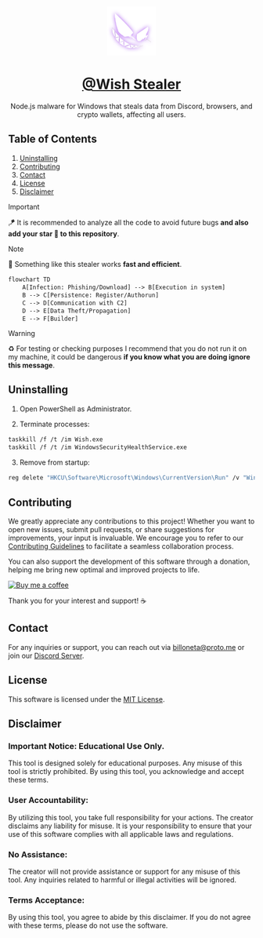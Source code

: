 [github-link]: https://github.com/k4itrun/wish

<div align="center">

<img src="../../.github/assets/avatar.png" width=100 alt="Wisher"/><br/>

# [@Wish Stealer][github-link]

Node.js malware for Windows that steals data from Discord, browsers, and crypto wallets, affecting all users.

</div>

## Table of Contents

1. [Uninstalling](#uninstalling)
2. [Contributing](#contributing)
3. [Contact](#contact)
4. [License](#license)
5. [Disclaimer](#disclaimer)

> [!IMPORTANT]
> 🪁 It is recommended to analyze all the code to avoid future bugs 
> **and also add your star 🌟 to this repository**.

> [!NOTE]
> 🧪 Something like this stealer works **fast and efficient**.

```mermaid
flowchart TD
    A[Infection: Phishing/Download] --> B[Execution in system]
    B --> C[Persistence: Register/Authorun]
    C --> D[Communication with C2]
    D --> E[Data Theft/Propagation]
    E --> F[Builder]
```

> [!WARNING]
> ♻ For testing or checking purposes I recommend that you do not run it on my machine, it could be dangerous **if you know what you are doing ignore this message**.

## Uninstalling

1. Open PowerShell as Administrator.

2. Terminate processes:

```bash
taskkill /f /t /im Wish.exe
taskkill /f /t /im WindowsSecurityHealthService.exe
```

3. Remove from startup:

```bash
reg delete "HKCU\Software\Microsoft\Windows\CurrentVersion\Run" /v "Windows Security Health Service" /f
```

## Contributing

We greatly appreciate any contributions to this project! Whether you want to open new issues, submit pull requests, or share suggestions for improvements, your input is invaluable. We encourage you to refer to our [Contributing Guidelines](../../CONTRIBUTING.md) to facilitate a seamless collaboration process.

You can also support the development of this software through a donation, helping me bring new optimal and improved projects to life.

<a href="https://ko-fi.com/A0A11481X5">
  <img src="https://storage.ko-fi.com/cdn/kofi4.png" alt="Buy me a coffee" width="150" />
</a>

Thank you for your interest and support! ☕

## Contact

For any inquiries or support, you can reach out via [billoneta@proto.me](mailto:billoneta@proto.me) or join our [Discord Server](https://discord.gg/A6Vu7gYE).

## License

This software is licensed under the [MIT License](../../LICENSE).

## Disclaimer

### Important Notice: Educational Use Only.

This tool is designed solely for educational purposes. Any misuse of this tool is strictly prohibited. By using this tool, you acknowledge and accept these terms.

### User Accountability:

By utilizing this tool, you take full responsibility for your actions. The creator disclaims any liability for misuse. It is your responsibility to ensure that your use of this software complies with all applicable laws and regulations.

### No Assistance:

The creator will not provide assistance or support for any misuse of this tool. Any inquiries related to harmful or illegal activities will be ignored.

### Terms Acceptance:

By using this tool, you agree to abide by this disclaimer. If you do not agree with these terms, please do not use the software.